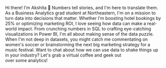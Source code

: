 Hi there! I'm Akshita 👋
Numbers tell stories, and I'm here to translate them. As a Business Analytics grad student at Northeastern, I'm on a mission to turn data into decisions that matter.
Whether I'm boosting hotel bookings by 25% or optimizing marketing ROI, I love seeing how data can make a real-world impact. From crunching numbers in SQL to crafting eye-catching visualizations in Power BI, I'm all about making sense of the data puzzle.
When I'm not deep in datasets, you might catch me commentating on women's soccer or brainstorming the next big marketing strategy for a music festival.
Want to chat about how we can use data to shake things up in your industry? Let's grab a virtual coffee and geek out over some analytics!
